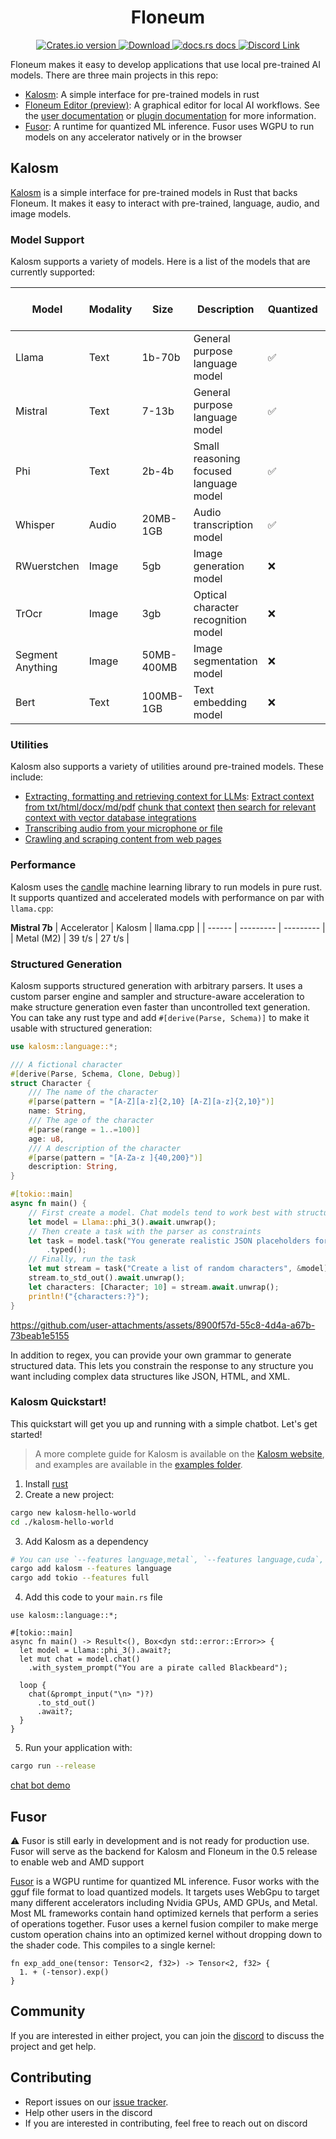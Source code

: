 <h1 align="center">Floneum</h1>
<div align="center">
  <!-- Crates version -->
  <a href="https://crates.io/crates/kalosm">
    <img src="https://img.shields.io/crates/v/kalosm.svg?style=flat-square"
    alt="Crates.io version" />
  </a>
  <!-- Downloads -->
  <a href="https://crates.io/crates/kalosm">
    <img src="https://img.shields.io/crates/d/kalosm.svg?style=flat-square"
      alt="Download" />
  </a>
  <!-- docs -->
  <a href="https://docs.rs/kalosm">
    <img src="https://img.shields.io/badge/docs-latest-blue.svg?style=flat-square"
      alt="docs.rs docs" />
  </a>
  <!-- Discord -->
  <a href="https://discord.gg/dQdmhuB8q5">
    <img src="https://img.shields.io/discord/1120130300236800062?logo=discord&style=flat-square" alt="Discord Link" />
  </a>
</div>

Floneum makes it easy to develop applications that use local pre-trained AI models. There are three main projects in this repo:

- [Kalosm](./interfaces/kalosm): A simple interface for pre-trained models in rust
- [Floneum Editor (preview)](./floneum/floneum): A graphical editor for local AI workflows. See the [user documentation](https://floneum.com/docs/user/) or [plugin documentation](https://floneum.com/docs/developer/) for more information.
- [Fusor](./fusor-ml/core): A runtime for quantized ML inference. Fusor uses WGPU to run models on any accelerator natively or in the browser

## Kalosm

[Kalosm](./interfaces/kalosm/) is a simple interface for pre-trained models in Rust that backs Floneum. It makes it easy to interact with pre-trained, language, audio, and image models.

### Model Support

Kalosm supports a variety of models. Here is a list of the models that are currently supported:

| Model            | Modality | Size       | Description                            | Quantized | CUDA + Metal Accelerated | Example                                                                      |
| ---------------- | -------- | ---------- | -------------------------------------- | --------- | ------------------------ | ---------------------------------------------------------------------------- |
| Llama            | Text     | 1b-70b     | General purpose language model         | ✅        | ✅                       | [llama 3 chat](interfaces/kalosm/examples/chat.rs)                           |
| Mistral          | Text     | 7-13b      | General purpose language model         | ✅        | ✅                       | [mistral chat](interfaces/kalosm/examples/chat-mistral-2.rs)                 |
| Phi              | Text     | 2b-4b      | Small reasoning focused language model | ✅        | ✅                       | [phi 3 chat](interfaces/kalosm/examples/chat-phi-3.rs)                       |
| Whisper          | Audio    | 20MB-1GB   | Audio transcription model              | ✅        | ✅                       | [live whisper transcription](interfaces/kalosm/examples/transcribe.rs)       |
| RWuerstchen      | Image    | 5gb        | Image generation model                 | ❌        | ✅                       | [rwuerstchen image generation](interfaces/kalosm/examples/generate-image.rs) |
| TrOcr            | Image    | 3gb        | Optical character recognition model    | ❌        | ✅                       | [Text Recognition](interfaces/kalosm/examples/ocr.rs)                        |
| Segment Anything | Image    | 50MB-400MB | Image segmentation model               | ❌        | ❌                       | [Image Segmentation](interfaces/kalosm/examples/segment-image.rs)            |
| Bert             | Text     | 100MB-1GB  | Text embedding model                   | ❌        | ✅                       | [Semantic Search](interfaces/kalosm/examples/semantic-search.rs)             |

### Utilities

Kalosm also supports a variety of utilities around pre-trained models. These include:

- [Extracting, formatting and retrieving context for LLMs](./interfaces/kalosm/examples/context_extraction.rs): [Extract context from txt/html/docx/md/pdf](./interfaces/kalosm/examples/context_extraction.rs) [chunk that context](./interfaces/kalosm/examples/chunking.rs) [then search for relevant context with vector database integrations](./interfaces/kalosm/examples/semantic-search.rs)
- [Transcribing audio from your microphone or file](./interfaces/kalosm/examples/transcribe.rs)
- [Crawling and scraping content from web pages](./interfaces/kalosm/examples/crawl.rs)

### Performance

Kalosm uses the [candle](https://github.com/huggingface/candle) machine learning library to run models in pure rust. It supports quantized and accelerated models with performance on par with `llama.cpp`:

**Mistral 7b**
| Accelerator | Kalosm | llama.cpp |
| ------ | --------- | --------- |
| Metal (M2) | 39 t/s | 27 t/s |

### Structured Generation

Kalosm supports structured generation with arbitrary parsers. It uses a custom parser engine and sampler and structure-aware acceleration to make structure generation even faster than uncontrolled text generation. You can take any rust type and add `#[derive(Parse, Schema)]` to make it usable with structured generation:

```rust
use kalosm::language::*;

/// A fictional character
#[derive(Parse, Schema, Clone, Debug)]
struct Character {
    /// The name of the character
    #[parse(pattern = "[A-Z][a-z]{2,10} [A-Z][a-z]{2,10}")]
    name: String,
    /// The age of the character
    #[parse(range = 1..=100)]
    age: u8,
    /// A description of the character
    #[parse(pattern = "[A-Za-z ]{40,200}")]
    description: String,
}

#[tokio::main]
async fn main() {
    // First create a model. Chat models tend to work best with structured generation
    let model = Llama::phi_3().await.unwrap();
    // Then create a task with the parser as constraints
    let task = model.task("You generate realistic JSON placeholders for characters")
        .typed();
    // Finally, run the task
    let mut stream = task("Create a list of random characters", &model);
    stream.to_std_out().await.unwrap();
    let characters: [Character; 10] = stream.await.unwrap();
    println!("{characters:?}");
}
```

https://github.com/user-attachments/assets/8900f57d-55c8-4d4a-a67b-73beab1e5155

In addition to regex, you can provide your own grammar to generate structured data. This lets you constrain the response to any structure you want including complex data structures like JSON, HTML, and XML.

### Kalosm Quickstart!

This quickstart will get you up and running with a simple chatbot. Let's get started!

> A more complete guide for Kalosm is available on the [Kalosm website](https://floneum.com/kalosm/), and examples are available in the [examples folder](https://github.com/floneum/floneum/tree/main/interfaces/kalosm/examples).

1. Install [rust](https://rustup.rs/)
2. Create a new project:

```sh
cargo new kalosm-hello-world
cd ./kalosm-hello-world
```

3. Add Kalosm as a dependency

```sh
# You can use `--features language,metal`, `--features language,cuda`, or `--features language,mkl` if your machine supports an accelerator
cargo add kalosm --features language
cargo add tokio --features full
```

4. Add this code to your `main.rs` file

```rust, no_run
use kalosm::language::*;

#[tokio::main]
async fn main() -> Result<(), Box<dyn std::error::Error>> {
  let model = Llama::phi_3().await?;
  let mut chat = model.chat()
    .with_system_prompt("You are a pirate called Blackbeard");

  loop {
    chat(&prompt_input("\n> ")?)
      .to_std_out()
      .await?;
  }
}
```

5. Run your application with:

```sh
cargo run --release
```

[chat bot demo](https://github.com/floneum/floneum/assets/66571940/e4e76efb-6387-4fcd-aa3c-aa556e840334)

## Fusor

⚠️ Fusor is still early in development and is not ready for production use. Fusor will serve as the backend for Kalosm and Floneum in the 0.5 release to enable web and AMD support

[Fusor](./fusor-ml/core) is a WGPU runtime for quantized ML inference. Fusor works with the gguf file format to load quantized models. It targets uses WebGpu to target many different accelerators including Nvidia GPUs, AMD GPUs, and Metal. Most ML frameworks contain hand optimized kernels that perform a series of operations together. Fusor uses a kernel fusion compiler to make merge custom operation chains into an optimized kernel without dropping down to the shader code. This compiles to a single kernel:
```rust, ignore
fn exp_add_one(tensor: Tensor<2, f32>) -> Tensor<2, f32> {
  1. + (-tensor).exp()
}
```

## Community

If you are interested in either project, you can join the [discord](https://discord.gg/dQdmhuB8q5) to discuss the project and get help.

## Contributing

- Report issues on our [issue tracker](https://github.com/floneum/floneum/issues).
- Help other users in the discord
- If you are interested in contributing, feel free to reach out on discord
